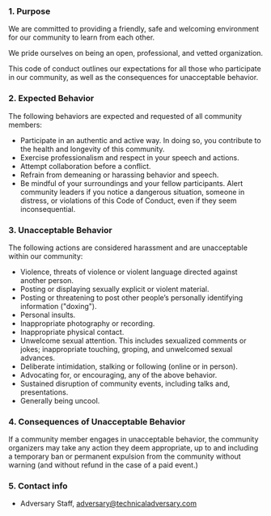 ### 1. Purpose

We are committed to providing a friendly, safe and welcoming environment for our community to learn from each other.

We pride ourselves on being an open, professional, and vetted organization.

This code of conduct outlines our expectations for all those who participate in our community, as well as the consequences for unacceptable behavior.

### 2. Expected Behavior

The following behaviors are expected and requested of all community members:

- Participate in an authentic and active way. In doing so, you contribute to the health and longevity of this community.
- Exercise professionalism and respect in your speech and actions.
- Attempt collaboration before a conflict.
- Refrain from demeaning or harassing behavior and speech.
- Be mindful of your surroundings and your fellow participants. Alert community leaders if you notice a dangerous situation, someone in distress, or violations of this Code of Conduct, even if they seem inconsequential.

### 3. Unacceptable Behavior

The following actions are considered harassment and are unacceptable within our community:

- Violence, threats of violence or violent language directed against another person.
- Posting or displaying sexually explicit or violent material.
- Posting or threatening to post other people’s personally identifying information ("doxing").
- Personal insults.
- Inappropriate photography or recording.
- Inappropriate physical contact.
- Unwelcome sexual attention. This includes sexualized comments or jokes; inappropriate touching, groping, and unwelcomed sexual advances.
- Deliberate intimidation, stalking or following (online or in person).
- Advocating for, or encouraging, any of the above behavior.
- Sustained disruption of community events, including talks and, presentations.
- Generally being uncool.

###  4. Consequences of Unacceptable Behavior

If a community member engages in unacceptable behavior, the community organizers may take any action they deem appropriate, up to and including a temporary ban or permanent expulsion from the community without warning (and without refund in the case of a paid event.)

### 5. Contact info

- Adversary Staff, [adversary@technicaladversary.com](mailto:adversary@technicaladversary.com)
